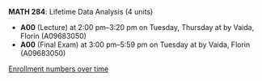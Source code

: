 **MATH 284**: Lifetime Data Analysis (4 units)

- **A00** (Lecture) at 2:00 pm–3:20 pm on Tuesday, Thursday at   by Vaida, Florin (A09683050)
- **A00** (Final Exam) at 3:00 pm–5:59 pm on Tuesday at   by Vaida, Florin (A09683050)

[Enrollment numbers over time](./MATH284.tsv)
